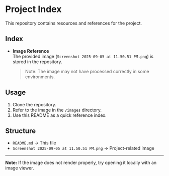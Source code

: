 # Project Index

This repository contains resources and references for the project.

## Index

- **Image Reference**  
  The provided image (`Screenshot 2025-09-05 at 11.50.51 PM.png`) is stored in the repository.
  > Note: The image may not have processed correctly in some environments.

## Usage

1. Clone the repository.
2. Refer to the image in the `/images` directory.
3. Use this README as a quick reference index.

## Structure

- `README.md` → This file
- `Screenshot 2025-09-05 at 11.50.51 PM.png` → Project-related image

---
**Note:** If the image does not render properly, try opening it locally with an image viewer.
